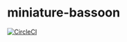 # miniature-bassoon

[![CircleCI](https://circleci.com/gh/PeteFromSales/miniature-bassoon.svg?style=svg)](https://circleci.com/gh/PeteFromSales/miniature-bassoon)